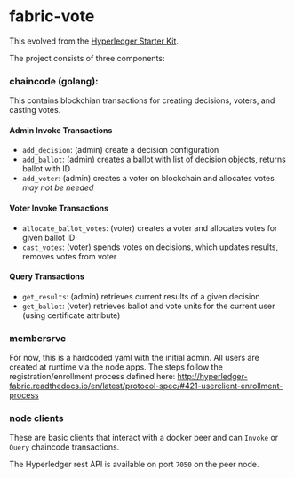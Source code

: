 # fabric-vote

This evolved from the [Hyperledger Starter Kit](https://hyperledger-fabric.readthedocs.io/en/latest/starter/fabric-starter-kit/#fabric-starter-kit).  

The project consists of three components:

### chaincode (golang):  

This contains blockchian transactions for creating decisions, voters, and casting votes. 

#### Admin Invoke Transactions
- `add_decision`: (admin) create a decision configuration 
- `add_ballot`: (admin) creates a ballot with list of decision objects, returns ballot with ID
- `add_voter`: (admin) creates a voter on blockchain and allocates votes *may not be needed*

#### Voter Invoke Transactions
- `allocate_ballot_votes`: (voter) creates a voter and allocates votes for given ballot ID 
- `cast_votes`: (voter) spends votes on decisions, which updates results, removes votes from voter

#### Query Transactions
- `get_results`: (admin) retrieves current results of a given decision
- `get_ballot`: (voter) retrieves ballot and vote units for the current user (using certificate attribute)

### membersrvc

For now, this is a hardcoded yaml with the initial admin.  All users are created at runtime via the node apps.  The steps follow the registration/enrollment process defined here: http://hyperledger-fabric.readthedocs.io/en/latest/protocol-spec/#421-userclient-enrollment-process

### node clients

These are basic clients that interact with a docker peer and can `Invoke` or `Query` chaincode transactions.
 
The Hyperledger rest API is available on port `7050` on the peer node.
